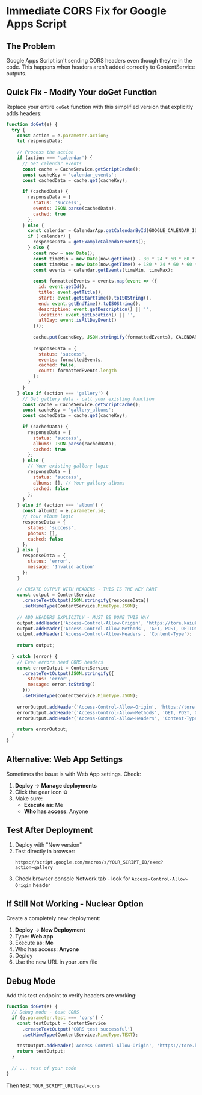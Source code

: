 # Immediate CORS Fix for Google Apps Script

## The Problem
Google Apps Script isn't sending CORS headers even though they're in the code. This happens when headers aren't added correctly to ContentService outputs.

## Quick Fix - Modify Your doGet Function

Replace your entire `doGet` function with this simplified version that explicitly adds headers:

```javascript
function doGet(e) {
  try {
    const action = e.parameter.action;
    let responseData;
    
    // Process the action
    if (action === 'calendar') {
      // Get calendar events
      const cache = CacheService.getScriptCache();
      const cacheKey = 'calendar_events';
      const cachedData = cache.get(cacheKey);
      
      if (cachedData) {
        responseData = {
          status: 'success',
          events: JSON.parse(cachedData),
          cached: true
        };
      } else {
        const calendar = CalendarApp.getCalendarById(GOOGLE_CALENDAR_ID);
        if (!calendar) {
          responseData = getExampleCalendarEvents();
        } else {
          const now = new Date();
          const timeMin = new Date(now.getTime() - 30 * 24 * 60 * 60 * 1000);
          const timeMax = new Date(now.getTime() + 180 * 24 * 60 * 60 * 1000);
          const events = calendar.getEvents(timeMin, timeMax);
          
          const formattedEvents = events.map(event => ({
            id: event.getId(),
            title: event.getTitle(),
            start: event.getStartTime().toISOString(),
            end: event.getEndTime().toISOString(),
            description: event.getDescription() || '',
            location: event.getLocation() || '',
            allDay: event.isAllDayEvent()
          }));
          
          cache.put(cacheKey, JSON.stringify(formattedEvents), CALENDAR_CACHE_MINUTES * 60);
          
          responseData = {
            status: 'success',
            events: formattedEvents,
            cached: false,
            count: formattedEvents.length
          };
        }
      }
    } else if (action === 'gallery') {
      // Get gallery data - call your existing function
      const cache = CacheService.getScriptCache();
      const cacheKey = 'gallery_albums';
      const cachedData = cache.get(cacheKey);
      
      if (cachedData) {
        responseData = {
          status: 'success',
          albums: JSON.parse(cachedData),
          cached: true
        };
      } else {
        // Your existing gallery logic
        responseData = {
          status: 'success',
          albums: [], // Your gallery albums
          cached: false
        };
      }
    } else if (action === 'album') {
      const albumId = e.parameter.id;
      // Your album logic
      responseData = {
        status: 'success',
        photos: [],
        cached: false
      };
    } else {
      responseData = {
        status: 'error',
        message: 'Invalid action'
      };
    }
    
    // CREATE OUTPUT WITH HEADERS - THIS IS THE KEY PART
    const output = ContentService
      .createTextOutput(JSON.stringify(responseData))
      .setMimeType(ContentService.MimeType.JSON);
    
    // ADD HEADERS EXPLICITLY - MUST BE DONE THIS WAY
    output.addHeader('Access-Control-Allow-Origin', 'https://tore.kaiukodukant.ee');
    output.addHeader('Access-Control-Allow-Methods', 'GET, POST, OPTIONS');
    output.addHeader('Access-Control-Allow-Headers', 'Content-Type');
    
    return output;
    
  } catch (error) {
    // Even errors need CORS headers
    const errorOutput = ContentService
      .createTextOutput(JSON.stringify({
        status: 'error',
        message: error.toString()
      }))
      .setMimeType(ContentService.MimeType.JSON);
    
    errorOutput.addHeader('Access-Control-Allow-Origin', 'https://tore.kaiukodukant.ee');
    errorOutput.addHeader('Access-Control-Allow-Methods', 'GET, POST, OPTIONS');
    errorOutput.addHeader('Access-Control-Allow-Headers', 'Content-Type');
    
    return errorOutput;
  }
}
```

## Alternative: Web App Settings

Sometimes the issue is with Web App settings. Check:

1. **Deploy** → **Manage deployments**
2. Click the gear icon ⚙️
3. Make sure:
   - **Execute as**: Me
   - **Who has access**: Anyone

## Test After Deployment

1. Deploy with "New version"
2. Test directly in browser:
   ```
   https://script.google.com/macros/s/YOUR_SCRIPT_ID/exec?action=gallery
   ```
3. Check browser console Network tab - look for `Access-Control-Allow-Origin` header

## If Still Not Working - Nuclear Option

Create a completely new deployment:

1. **Deploy** → **New Deployment**
2. Type: **Web app**
3. Execute as: **Me**
4. Who has access: **Anyone**
5. Deploy
6. Use the new URL in your .env file

## Debug Mode

Add this test endpoint to verify headers are working:

```javascript
function doGet(e) {
  // Debug mode - test CORS
  if (e.parameter.test === 'cors') {
    const testOutput = ContentService
      .createTextOutput('CORS test successful')
      .setMimeType(ContentService.MimeType.TEXT);
    
    testOutput.addHeader('Access-Control-Allow-Origin', 'https://tore.kaiukodukant.ee');
    return testOutput;
  }
  
  // ... rest of your code
}
```

Then test: `YOUR_SCRIPT_URL?test=cors`